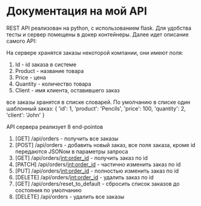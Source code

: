 # Документация на мой API

REST API реализован на python, с использованием flask. Для удобства тесты и сервер помещены в докер контейнеры. Далее идет описание самого API:

На сервере хранятся заказы некоторой компании, они имеют поля:
1) Id - id заказа в системе
2) Product - название товара
3) Price - цена
4) Quantity - количество товара
5) Client - имя клиента, оставившего заказ

все заказы хранятся в списке словарей. По умолчанию в списке один шаблонный заказ:
   {
        'id': 1,
        'product': 'Pencils',
        'price': 100,
        'quantity': 2,
        'client': 'John'
    }

API сервера реализует 8 end-pointов
1) [GET] /api/orders - получить все заказы
2) [POST] /api/orders - добавить новый заказ, все поля заказа, кроме id передаются JSONом в параметры запроса
3) [GET] /api/orders/<int:order_id> - получить заказ по id
4) [PATCH] /api/orders/<int:order_id> - частично изменить заказ по id
5) [PUT] /api/orders/<int:order_id> - полностью изменить заказ по id
6) [DELETE] /api/orders/<int:order_id> - удалить заказ по id
7) [GET] /api/orders/reset_to_default - сбросить список заказов до состояния по умолчанию
8) [DELETE] /api/orders - удалить все заказы
